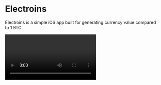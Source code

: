 # Electroins
Electroins is a simple iOS app built for generating currency value compared to 1 BTC


![Electroins Demo](Electroins/Electroins/Electroins/demo.mov)
